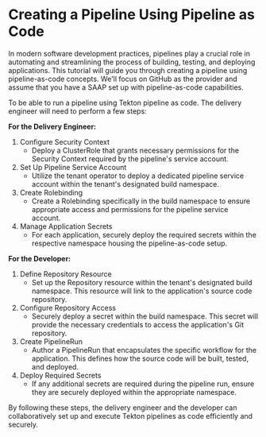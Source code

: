 # Creating a Pipeline Using Pipeline as Code

In modern software development practices, pipelines play a crucial role in automating and streamlining the process of building, testing, and deploying applications. This tutorial will guide you through creating a pipeline using pipeline-as-code concepts. We'll focus on GitHub as the provider and assume that you have a SAAP set up with pipeline-as-code capabilities.

To be able to run a pipeline using Tekton pipeline as code. The delivery engineer will need to perform a few steps:

**For the Delivery Engineer:**

1. Configure Security Context
   - Deploy a ClusterRole that grants necessary permissions for the Security Context required by the pipeline's service account.
2. Set Up Pipeline Service Account
   - Utilize the tenant operator to deploy a dedicated pipeline service account within the tenant's designated build namespace. 
3. Create Rolebinding
   - Create a Rolebinding specifically in the build namespace to ensure appropriate access and permissions for the pipeline service account.
4. Manage Application Secrets
   - For each application, securely deploy the required secrets within the respective namespace housing the pipeline-as-code setup.

**For the Developer:**

1. Define Repository Resource
   - Set up the Repository resource within the tenant's designated build namespace. This resource will link to the application's source code repository.
2. Configure Repository Access
   - Securely deploy a secret within the build namespace. This secret will provide the necessary credentials to access the application's Git repository.
3. Create PipelineRun
   - Author a PipelineRun that encapsulates the specific workflow for the application. This defines how the source code will be built, tested, and deployed.
4. Deploy Required Secrets
   - If any additional secrets are required during the pipeline run, ensure they are securely deployed within the appropriate namespace.

By following these steps, the delivery engineer and the developer can collaboratively set up and execute Tekton pipelines as code efficiently and securely.
